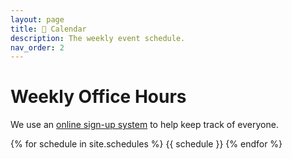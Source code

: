```yaml
---
layout: page
title: 🏢 Calendar
description: The weekly event schedule.
nav_order: 2
---
```


# **Weekly Office Hours**

We use an [online sign-up system](https://oh.data8.org/) to help keep track of everyone.

{% for schedule in site.schedules %}
{{ schedule }}
{% endfor %}
